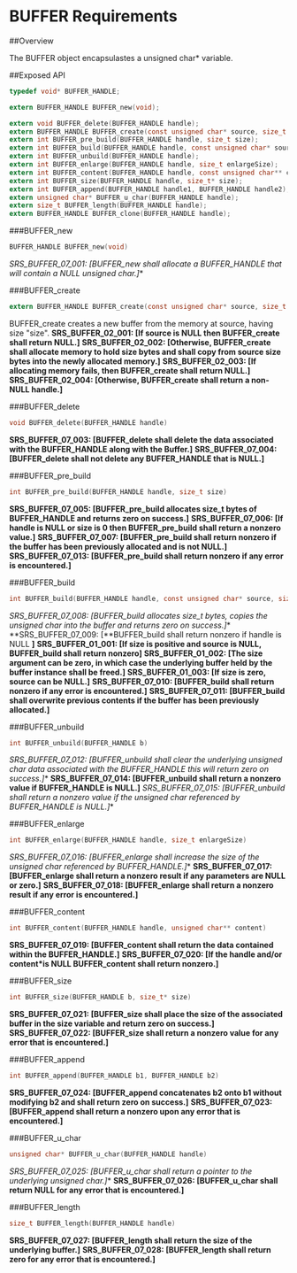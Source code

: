 BUFFER Requirements
================

##Overview

The BUFFER object encapsulastes a unsigned char* variable.

##Exposed API
```c
typedef void* BUFFER_HANDLE;

extern BUFFER_HANDLE BUFFER_new(void);

extern void BUFFER_delete(BUFFER_HANDLE handle);
extern BUFFER_HANDLE BUFFER_create(const unsigned char* source, size_t size);
extern int BUFFER_pre_build(BUFFER_HANDLE handle, size_t size);
extern int BUFFER_build(BUFFER_HANDLE handle, const unsigned char* source, size_t size);
extern int BUFFER_unbuild(BUFFER_HANDLE handle);
extern int BUFFER_enlarge(BUFFER_HANDLE handle, size_t enlargeSize);
extern int BUFFER_content(BUFFER_HANDLE handle, const unsigned char** content);
extern int BUFFER_size(BUFFER_HANDLE handle, size_t* size);
extern int BUFFER_append(BUFFER_HANDLE handle1, BUFFER_HANDLE handle2);
extern unsigned char* BUFFER_u_char(BUFFER_HANDLE handle);
extern size_t BUFFER_length(BUFFER_HANDLE handle);
extern BUFFER_HANDLE BUFFER_clone(BUFFER_HANDLE handle);
```

###BUFFER_new
```c
BUFFER_HANDLE BUFFER_new(void)
```

**SRS_BUFFER_07_001: [**BUFFER_new shall allocate a BUFFER_HANDLE that will contain a NULL unsigned char*.**]**
 
###BUFFER_create
```c
extern BUFFER_HANDLE BUFFER_create(const unsigned char* source, size_t size);
```

BUFFER_create creates a new buffer from the memory at source, having size "size".
**SRS_BUFFER_02_001: [**If source is NULL then BUFFER_create shall return NULL.**]** 
**SRS_BUFFER_02_002: [**Otherwise, BUFFER_create shall allocate memory to hold size bytes and shall copy from source size bytes into the newly allocated memory.**]** 
**SRS_BUFFER_02_003: [**If allocating memory fails, then BUFFER_create shall return NULL.**]** 
**SRS_BUFFER_02_004: [**Otherwise, BUFFER_create shall return a non-NULL handle.**]**

###BUFFER_delete
```c
void BUFFER_delete(BUFFER_HANDLE handle)
```

**SRS_BUFFER_07_003: [**BUFFER_delete shall delete the data associated with the BUFFER_HANDLE along with the Buffer.**]** 
**SRS_BUFFER_07_004: [**BUFFER_delete shall not delete any BUFFER_HANDLE that is NULL.**]**

###BUFFER_pre_build
```c 
int BUFFER_pre_build(BUFFER_HANDLE handle, size_t size)
```

**SRS_BUFFER_07_005: [**BUFFER_pre_build allocates size_t bytes of BUFFER_HANDLE and returns zero on success.**]** 
**SRS_BUFFER_07_006: [**If handle is NULL or size is 0 then BUFFER_pre_build shall return a nonzero value.**]** 
**SRS_BUFFER_07_007: [**BUFFER_pre_build shall return nonzero if the buffer has been previously allocated and is not NULL.**]** 
**SRS_BUFFER_07_013: [**BUFFER_pre_build shall return nonzero if any error is encountered.**]**

###BUFFER_build
```c 
int BUFFER_build(BUFFER_HANDLE handle, const unsigned char* source, size_t size)
```

**SRS_BUFFER_07_008: [**BUFFER_build allocates size_t bytes, copies the unsigned char* into the buffer and returns zero on success.**]** 
**SRS_BUFFER_07_009: [**BUFFER_build shall return nonzero if handle is NULL **]**
**SRS_BUFFER_01_001: [**If size is positive and source is NULL, BUFFER_build shall return nonzero**]**
**SRS_BUFFER_01_002: [**The size argument can be zero, in which case the underlying buffer held by the buffer instance shall be freed.**]**
**SRS_BUFFER_01_003: [**If size is zero, source can be NULL.**]** 
**SRS_BUFFER_07_010: [**BUFFER_build shall return nonzero if any error is encountered.**]** 
**SRS_BUFFER_07_011: [**BUFFER_build shall overwrite previous contents if the buffer has been previously allocated.**]**

###BUFFER_unbuild
```c
int BUFFER_unbuild(BUFFER_HANDLE b)
```
**SRS_BUFFER_07_012: [**BUFFER_unbuild shall clear the underlying unsigned char* data associated with the BUFFER_HANDLE this will return zero on success.**]** 
**SRS_BUFFER_07_014: [**BUFFER_unbuild shall return a nonzero value if BUFFER_HANDLE is NULL.**]** 
**SRS_BUFFER_07_015: [**BUFFER_unbuild shall return a nonzero value if the unsigned char* referenced by BUFFER_HANDLE is NULL.**]**

###BUFFER_enlarge
```c
int BUFFER_enlarge(BUFFER_HANDLE handle, size_t enlargeSize)
```

**SRS_BUFFER_07_016: [**BUFFER_enlarge shall increase the size of the unsigned char* referenced by BUFFER_HANDLE.**]** 
**SRS_BUFFER_07_017: [**BUFFER_enlarge shall return a nonzero result if any parameters are NULL or zero.**]** 
**SRS_BUFFER_07_018: [**BUFFER_enlarge shall return a nonzero result if any error is encountered.**]**
 
###BUFFER_content
```c
int BUFFER_content(BUFFER_HANDLE handle, unsigned char** content)
```

**SRS_BUFFER_07_019: [**BUFFER_content shall return the data contained within the BUFFER_HANDLE.**]** 
**SRS_BUFFER_07_020: [**If the handle and/or content*is NULL BUFFER_content shall return nonzero.**]**
 
###BUFFER_size
```c
int BUFFER_size(BUFFER_HANDLE b, size_t* size)
```

**SRS_BUFFER_07_021: [**BUFFER_size shall place the size of the associated buffer in the size variable and return zero on success.**]** 
**SRS_BUFFER_07_022: [**BUFFER_size shall return a nonzero value for any error that is encountered.**]**
 
###BUFFER_append
```c
int BUFFER_append(BUFFER_HANDLE b1, BUFFER_HANDLE b2)
```

**SRS_BUFFER_07_024: [**BUFFER_append concatenates b2 onto b1 without modifying b2 and shall return zero on success.**]** 
**SRS_BUFFER_07_023: [**BUFFER_append shall return a nonzero upon any error that is encountered.**]**
 
###BUFFER_u_char
```c
unsigned char* BUFFER_u_char(BUFFER_HANDLE handle)
```

**SRS_BUFFER_07_025: [**BUFFER_u_char shall return a pointer to the underlying unsigned char*.**]** 
**SRS_BUFFER_07_026: [**BUFFER_u_char shall return NULL for any error that is encountered.**]**
 
###BUFFER_length
```c
size_t BUFFER_length(BUFFER_HANDLE handle)
```

**SRS_BUFFER_07_027: [**BUFFER_length shall return the size of the underlying buffer.**]** 
**SRS_BUFFER_07_028: [**BUFFER_length shall return zero for any error that is encountered.**]** 
